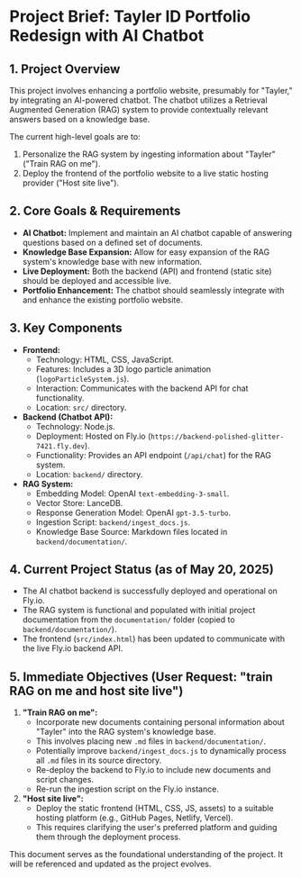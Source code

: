 # Project Brief: Tayler ID Portfolio Redesign with AI Chatbot

## 1. Project Overview

This project involves enhancing a portfolio website, presumably for "Tayler," by integrating an AI-powered chatbot. The chatbot utilizes a Retrieval Augmented Generation (RAG) system to provide contextually relevant answers based on a knowledge base.

The current high-level goals are to:
1.  Personalize the RAG system by ingesting information about "Tayler" ("Train RAG on me").
2.  Deploy the frontend of the portfolio website to a live static hosting provider ("Host site live").

## 2. Core Goals & Requirements

*   **AI Chatbot:** Implement and maintain an AI chatbot capable of answering questions based on a defined set of documents.
*   **Knowledge Base Expansion:** Allow for easy expansion of the RAG system's knowledge base with new information.
*   **Live Deployment:** Both the backend (API) and frontend (static site) should be deployed and accessible live.
*   **Portfolio Enhancement:** The chatbot should seamlessly integrate with and enhance the existing portfolio website.

## 3. Key Components

*   **Frontend:**
    *   Technology: HTML, CSS, JavaScript.
    *   Features: Includes a 3D logo particle animation (`logoParticleSystem.js`).
    *   Interaction: Communicates with the backend API for chat functionality.
    *   Location: `src/` directory.
*   **Backend (Chatbot API):**
    *   Technology: Node.js.
    *   Deployment: Hosted on Fly.io (`https://backend-polished-glitter-7421.fly.dev`).
    *   Functionality: Provides an API endpoint (`/api/chat`) for the RAG system.
    *   Location: `backend/` directory.
*   **RAG System:**
    *   Embedding Model: OpenAI `text-embedding-3-small`.
    *   Vector Store: LanceDB.
    *   Response Generation Model: OpenAI `gpt-3.5-turbo`.
    *   Ingestion Script: `backend/ingest_docs.js`.
    *   Knowledge Base Source: Markdown files located in `backend/documentation/`.

## 4. Current Project Status (as of May 20, 2025)

*   The AI chatbot backend is successfully deployed and operational on Fly.io.
*   The RAG system is functional and populated with initial project documentation from the `documentation/` folder (copied to `backend/documentation/`).
*   The frontend (`src/index.html`) has been updated to communicate with the live Fly.io backend API.

## 5. Immediate Objectives (User Request: "train RAG on me and host site live")

1.  **"Train RAG on me":**
    *   Incorporate new documents containing personal information about "Tayler" into the RAG system's knowledge base.
    *   This involves placing new `.md` files in `backend/documentation/`.
    *   Potentially improve `backend/ingest_docs.js` to dynamically process all `.md` files in its source directory.
    *   Re-deploy the backend to Fly.io to include new documents and script changes.
    *   Re-run the ingestion script on the Fly.io instance.
2.  **"Host site live":**
    *   Deploy the static frontend (HTML, CSS, JS, assets) to a suitable hosting platform (e.g., GitHub Pages, Netlify, Vercel).
    *   This requires clarifying the user's preferred platform and guiding them through the deployment process.

This document serves as the foundational understanding of the project. It will be referenced and updated as the project evolves.
